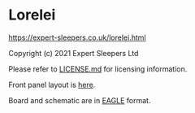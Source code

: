 Lorelei
=====

https://expert-sleepers.co.uk/lorelei.html

Copyright (c) 2021 Expert Sleepers Ltd

Please refer to [LICENSE.md](LICENSE.md) for licensing information.

Front panel layout is [here](../panels).

Board and schematic are in [EAGLE](https://en.wikipedia.org/wiki/EAGLE_(program)) format.
